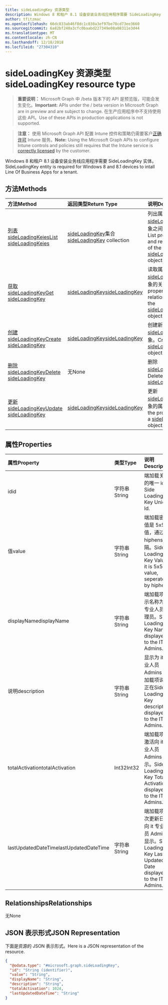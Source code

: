 ```yaml
---
title: sideLoadingKey 资源类型
description: Windows 8 和租户 8.1 设备安装业务线应用程序需要 SideLoadingKey 实体。
author: tfitzmac
ms.openlocfilehash: 66dc833ab46f8dc1c030a3ef97be78cd73ee3660
ms.sourcegitcommit: 6a82bf240a3cfc0baabd227349e08a08311e3d44
ms.translationtype: MT
ms.contentlocale: zh-CN
ms.lasthandoff: 12/18/2018
ms.locfileid: "27304310"
---
```

# <a name="sideloadingkey-resource-type"></a><span data-ttu-id="dc995-103">sideLoadingKey 资源类型</span><span class="sxs-lookup"><span data-stu-id="dc995-103">sideLoadingKey resource type</span></span>

> <span data-ttu-id="dc995-104">**重要说明：** Microsoft Graph 中 /beta 版本下的 API 是预览版，可能会发生变化。</span><span class="sxs-lookup"><span data-stu-id="dc995-104">**Important:** APIs under the / beta version in Microsoft Graph are in preview and are subject to change.</span></span> <span data-ttu-id="dc995-105">在生产应用程序中不支持使用这些 API。</span><span class="sxs-lookup"><span data-stu-id="dc995-105">Use of these APIs in production applications is not supported.</span></span>

> <span data-ttu-id="dc995-106">**注意：** 使用 Microsoft Graph API 配置 Intune 控件和策略仍需要客户[正确许可](https://go.microsoft.com/fwlink/?linkid=839381) Intune 服务。</span><span class="sxs-lookup"><span data-stu-id="dc995-106">**Note:** Using the Microsoft Graph APIs to configure Intune controls and policies still requires that the Intune service is [correctly licensed](https://go.microsoft.com/fwlink/?linkid=839381) by the customer.</span></span>

<span data-ttu-id="dc995-107">Windows 8 和租户 8.1 设备安装业务线应用程序需要 SideLoadingKey 实体。</span><span class="sxs-lookup"><span data-stu-id="dc995-107">SideLoadingKey entity is required for Windows 8 and 8.1 devices to intall Line Of Business Apps for a tenant.</span></span>
## <a name="methods"></a><span data-ttu-id="dc995-108">方法</span><span class="sxs-lookup"><span data-stu-id="dc995-108">Methods</span></span>
|<span data-ttu-id="dc995-109">方法</span><span class="sxs-lookup"><span data-stu-id="dc995-109">Method</span></span>|<span data-ttu-id="dc995-110">返回类型</span><span class="sxs-lookup"><span data-stu-id="dc995-110">Return Type</span></span>|<span data-ttu-id="dc995-111">说明</span><span class="sxs-lookup"><span data-stu-id="dc995-111">Description</span></span>|
|:---|:---|:---|
|[<span data-ttu-id="dc995-112">列表 sideLoadingKeies</span><span class="sxs-lookup"><span data-stu-id="dc995-112">List sideLoadingKeies</span></span>](../api/intune-onboarding-sideloadingkey-list.md)|<span data-ttu-id="dc995-113">[sideLoadingKey](../resources/intune-onboarding-sideloadingkey.md)集合</span><span class="sxs-lookup"><span data-stu-id="dc995-113">[sideLoadingKey](../resources/intune-onboarding-sideloadingkey.md) collection</span></span>|<span data-ttu-id="dc995-114">列出属性和[sideLoadingKey](../resources/intune-onboarding-sideloadingkey.md)对象之间的关系。</span><span class="sxs-lookup"><span data-stu-id="dc995-114">List properties and relationships of the [sideLoadingKey](../resources/intune-onboarding-sideloadingkey.md) objects.</span></span>|
|[<span data-ttu-id="dc995-115">获取 sideLoadingKey</span><span class="sxs-lookup"><span data-stu-id="dc995-115">Get sideLoadingKey</span></span>](../api/intune-onboarding-sideloadingkey-get.md)|[<span data-ttu-id="dc995-116">sideLoadingKey</span><span class="sxs-lookup"><span data-stu-id="dc995-116">sideLoadingKey</span></span>](../resources/intune-onboarding-sideloadingkey.md)|<span data-ttu-id="dc995-117">读取属性和[sideLoadingKey](../resources/intune-onboarding-sideloadingkey.md)对象的关系。</span><span class="sxs-lookup"><span data-stu-id="dc995-117">Read properties and relationships of the [sideLoadingKey](../resources/intune-onboarding-sideloadingkey.md) object.</span></span>|
|[<span data-ttu-id="dc995-118">创建 sideLoadingKey</span><span class="sxs-lookup"><span data-stu-id="dc995-118">Create sideLoadingKey</span></span>](../api/intune-onboarding-sideloadingkey-create.md)|[<span data-ttu-id="dc995-119">sideLoadingKey</span><span class="sxs-lookup"><span data-stu-id="dc995-119">sideLoadingKey</span></span>](../resources/intune-onboarding-sideloadingkey.md)|<span data-ttu-id="dc995-120">创建新的[sideLoadingKey](../resources/intune-onboarding-sideloadingkey.md)对象。</span><span class="sxs-lookup"><span data-stu-id="dc995-120">Create a new [sideLoadingKey](../resources/intune-onboarding-sideloadingkey.md) object.</span></span>|
|[<span data-ttu-id="dc995-121">删除 sideLoadingKey</span><span class="sxs-lookup"><span data-stu-id="dc995-121">Delete sideLoadingKey</span></span>](../api/intune-onboarding-sideloadingkey-delete.md)|<span data-ttu-id="dc995-122">无</span><span class="sxs-lookup"><span data-stu-id="dc995-122">None</span></span>|<span data-ttu-id="dc995-123">删除[sideLoadingKey](../resources/intune-onboarding-sideloadingkey.md)。</span><span class="sxs-lookup"><span data-stu-id="dc995-123">Deletes a [sideLoadingKey](../resources/intune-onboarding-sideloadingkey.md).</span></span>|
|[<span data-ttu-id="dc995-124">更新 sideLoadingKey</span><span class="sxs-lookup"><span data-stu-id="dc995-124">Update sideLoadingKey</span></span>](../api/intune-onboarding-sideloadingkey-update.md)|[<span data-ttu-id="dc995-125">sideLoadingKey</span><span class="sxs-lookup"><span data-stu-id="dc995-125">sideLoadingKey</span></span>](../resources/intune-onboarding-sideloadingkey.md)|<span data-ttu-id="dc995-126">更新[sideLoadingKey](../resources/intune-onboarding-sideloadingkey.md)对象的属性。</span><span class="sxs-lookup"><span data-stu-id="dc995-126">Update the properties of a [sideLoadingKey](../resources/intune-onboarding-sideloadingkey.md) object.</span></span>|

## <a name="properties"></a><span data-ttu-id="dc995-127">属性</span><span class="sxs-lookup"><span data-stu-id="dc995-127">Properties</span></span>
|<span data-ttu-id="dc995-128">属性</span><span class="sxs-lookup"><span data-stu-id="dc995-128">Property</span></span>|<span data-ttu-id="dc995-129">类型</span><span class="sxs-lookup"><span data-stu-id="dc995-129">Type</span></span>|<span data-ttu-id="dc995-130">说明</span><span class="sxs-lookup"><span data-stu-id="dc995-130">Description</span></span>|
|:---|:---|:---|
|<span data-ttu-id="dc995-131">id</span><span class="sxs-lookup"><span data-stu-id="dc995-131">id</span></span>|<span data-ttu-id="dc995-132">字符串</span><span class="sxs-lookup"><span data-stu-id="dc995-132">String</span></span>|<span data-ttu-id="dc995-133">端加载关键的唯一 id。</span><span class="sxs-lookup"><span data-stu-id="dc995-133">Side Loading Key Unique Id.</span></span>|
|<span data-ttu-id="dc995-134">值</span><span class="sxs-lookup"><span data-stu-id="dc995-134">value</span></span>|<span data-ttu-id="dc995-135">字符串</span><span class="sxs-lookup"><span data-stu-id="dc995-135">String</span></span>|<span data-ttu-id="dc995-136">端加载密钥值是 5x5 的值，通过 hiphens 分隔。</span><span class="sxs-lookup"><span data-stu-id="dc995-136">Side Loading Key Value, it is 5x5 value, seperated by hiphens.</span></span>|
|<span data-ttu-id="dc995-137">displayName</span><span class="sxs-lookup"><span data-stu-id="dc995-137">displayName</span></span>|<span data-ttu-id="dc995-138">字符串</span><span class="sxs-lookup"><span data-stu-id="dc995-138">String</span></span>|<span data-ttu-id="dc995-139">端加载项显示名称为 it 专业人员管理员。</span><span class="sxs-lookup"><span data-stu-id="dc995-139">Side Loading Key Name displayed to the ITPro Admins.</span></span>|
|<span data-ttu-id="dc995-140">说明</span><span class="sxs-lookup"><span data-stu-id="dc995-140">description</span></span>|<span data-ttu-id="dc995-141">字符串</span><span class="sxs-lookup"><span data-stu-id="dc995-141">String</span></span>|<span data-ttu-id="dc995-142">显示为 it 专业人员 Admins 端加载项说明正在</span><span class="sxs-lookup"><span data-stu-id="dc995-142">Side Loading Key description displayed to the ITPro Admins..</span></span>|
|<span data-ttu-id="dc995-143">totalActivation</span><span class="sxs-lookup"><span data-stu-id="dc995-143">totalActivation</span></span>|<span data-ttu-id="dc995-144">Int32</span><span class="sxs-lookup"><span data-stu-id="dc995-144">Int32</span></span>|<span data-ttu-id="dc995-145">端加载项总激活向 it 专业人员 Admins 显示。</span><span class="sxs-lookup"><span data-stu-id="dc995-145">Side Loading Key Total Activation displayed to the ITPro Admins.</span></span>|
|<span data-ttu-id="dc995-146">lastUpdatedDateTime</span><span class="sxs-lookup"><span data-stu-id="dc995-146">lastUpdatedDateTime</span></span>|<span data-ttu-id="dc995-147">字符串</span><span class="sxs-lookup"><span data-stu-id="dc995-147">String</span></span>|<span data-ttu-id="dc995-148">端加载项上次更新日期向 it 专业人员 Admins 显示。</span><span class="sxs-lookup"><span data-stu-id="dc995-148">Side Loading Key Last Updated Date displayed to the ITPro Admins.</span></span>|

## <a name="relationships"></a><span data-ttu-id="dc995-149">Relationships</span><span class="sxs-lookup"><span data-stu-id="dc995-149">Relationships</span></span>
<span data-ttu-id="dc995-150">无</span><span class="sxs-lookup"><span data-stu-id="dc995-150">None</span></span>
## <a name="json-representation"></a><span data-ttu-id="dc995-151">JSON 表示形式</span><span class="sxs-lookup"><span data-stu-id="dc995-151">JSON Representation</span></span>
<span data-ttu-id="dc995-152">下面是资源的 JSON 表示形式。</span><span class="sxs-lookup"><span data-stu-id="dc995-152">Here is a JSON representation of the resource.</span></span>
<!-- {
  "blockType": "resource",
  "keyProperty": "id",
  "@odata.type": "microsoft.graph.sideLoadingKey"
}
-->
``` json
{
  "@odata.type": "#microsoft.graph.sideLoadingKey",
  "id": "String (identifier)",
  "value": "String",
  "displayName": "String",
  "description": "String",
  "totalActivation": 1024,
  "lastUpdatedDateTime": "String"
}
```





